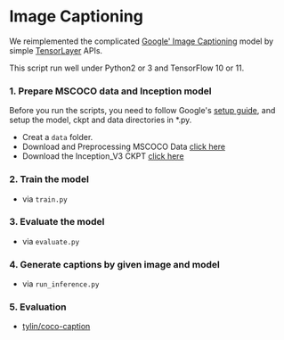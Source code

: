 # Image Captioning

We reimplemented the complicated [Google' Image Captioning](https://github.com/tensorflow/models/tree/master/im2txt) model by simple [TensorLayer](https://github.com/zsdonghao/tensorlayer) APIs.

This script run well under Python2 or 3 and TensorFlow 10 or 11.

### 1. Prepare MSCOCO data and Inception model
Before you run the scripts, you need to follow Google's [setup guide]((https://github.com/tensorflow/models/tree/master/im2txt)), and setup the model, ckpt and data directories in *.py.

- Creat a ``data`` folder.
- Download and Preprocessing MSCOCO Data [click here](https://github.com/tensorflow/models/tree/master/research/im2txt)
- Download the Inception_V3 CKPT [click here](https://github.com/tensorflow/models/tree/master/slim#Pretrained)


### 2. Train the model
- via ``train.py``

### 3. Evaluate the model
- via ``evaluate.py``

### 4. Generate captions by given image and model
- via ``run_inference.py``

### 5. Evaluation
- [tylin/coco-caption](https://github.com/tylin/coco-caption/blob/master/cocoEvalCapDemo.ipynb)
